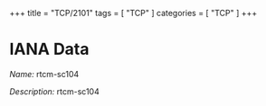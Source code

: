 +++
title = "TCP/2101"
tags = [ "TCP" ]
categories = [ "TCP" ]
+++

# IANA Data

_Name:_ rtcm-sc104

_Description:_ rtcm-sc104

